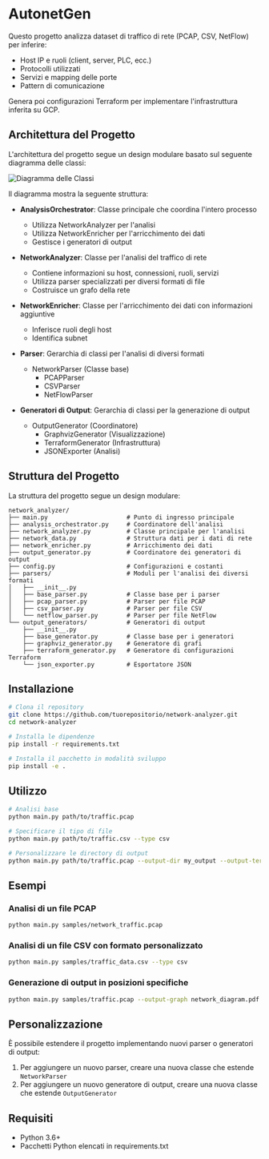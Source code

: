 # AutonetGen

Questo progetto analizza dataset di traffico di rete (PCAP, CSV, NetFlow) per inferire:
- Host IP e ruoli (client, server, PLC, ecc.)
- Protocolli utilizzati
- Servizi e mapping delle porte
- Pattern di comunicazione

Genera poi configurazioni Terraform per implementare l'infrastruttura inferita su GCP.

## Architettura del Progetto

L'architettura del progetto segue un design modulare basato sul seguente diagramma delle classi:

![Diagramma delle Classi](diagram.png)

Il diagramma mostra la seguente struttura:

- **AnalysisOrchestrator**: Classe principale che coordina l'intero processo
  - Utilizza NetworkAnalyzer per l'analisi
  - Utilizza NetworkEnricher per l'arricchimento dei dati
  - Gestisce i generatori di output

- **NetworkAnalyzer**: Classe per l'analisi del traffico di rete
  - Contiene informazioni su host, connessioni, ruoli, servizi
  - Utilizza parser specializzati per diversi formati di file
  - Costruisce un grafo della rete

- **NetworkEnricher**: Classe per l'arricchimento dei dati con informazioni aggiuntive
  - Inferisce ruoli degli host
  - Identifica subnet

- **Parser**: Gerarchia di classi per l'analisi di diversi formati
  - NetworkParser (Classe base)
    - PCAPParser
    - CSVParser
    - NetFlowParser

- **Generatori di Output**: Gerarchia di classi per la generazione di output
  - OutputGenerator (Coordinatore)
    - GraphvizGenerator (Visualizzazione)
    - TerraformGenerator (Infrastruttura)
    - JSONExporter (Analisi)

## Struttura del Progetto

La struttura del progetto segue un design modulare:

```
network_analyzer/
├── main.py                      # Punto di ingresso principale
├── analysis_orchestrator.py     # Coordinatore dell'analisi
├── network_analyzer.py          # Classe principale per l'analisi
├── network_data.py              # Struttura dati per i dati di rete
├── network_enricher.py          # Arricchimento dei dati
├── output_generator.py          # Coordinatore dei generatori di output
├── config.py                    # Configurazioni e costanti
├── parsers/                     # Moduli per l'analisi dei diversi formati
│   ├── __init__.py
│   ├── base_parser.py           # Classe base per i parser
│   ├── pcap_parser.py           # Parser per file PCAP
│   ├── csv_parser.py            # Parser per file CSV
│   └── netflow_parser.py        # Parser per file NetFlow
└── output_generators/           # Generatori di output
    ├── __init__.py
    ├── base_generator.py        # Classe base per i generatori
    ├── graphviz_generator.py    # Generatore di grafi
    ├── terraform_generator.py   # Generatore di configurazioni Terraform
    └── json_exporter.py         # Esportatore JSON
```

## Installazione

```bash
# Clona il repository
git clone https://github.com/tuorepositorio/network-analyzer.git
cd network-analyzer

# Installa le dipendenze
pip install -r requirements.txt

# Installa il pacchetto in modalità sviluppo
pip install -e .
```

## Utilizzo

```bash
# Analisi base
python main.py path/to/traffic.pcap

# Specificare il tipo di file
python main.py path/to/traffic.csv --type csv

# Personalizzare le directory di output
python main.py path/to/traffic.pcap --output-dir my_output --output-terraform terraform_configs
```

## Esempi

### Analisi di un file PCAP
```bash
python main.py samples/network_traffic.pcap
```

### Analisi di un file CSV con formato personalizzato
```bash
python main.py samples/traffic_data.csv --type csv
```

### Generazione di output in posizioni specifiche
```bash
python main.py samples/traffic.pcap --output-graph network_diagram.pdf --output-analysis results.json --output-terraform terraform_configs
```

## Personalizzazione

È possibile estendere il progetto implementando nuovi parser o generatori di output:

1. Per aggiungere un nuovo parser, creare una nuova classe che estende `NetworkParser`
2. Per aggiungere un nuovo generatore di output, creare una nuova classe che estende `OutputGenerator`

## Requisiti

- Python 3.6+
- Pacchetti Python elencati in requirements.txt
